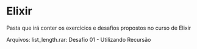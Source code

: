# Elixir

Pasta que irá conter os exercícios e desafios propostos no curso de Elixir

Arquivos:
list_length.rar: Desafio 01 - Utilizando Recursão
